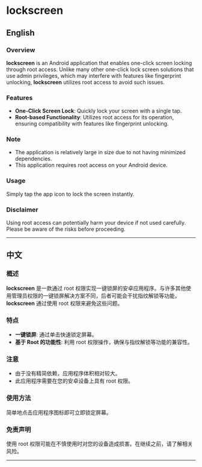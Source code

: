 # lockscreen

## English

### Overview
**lockscreen** is an Android application that enables one-click screen locking through root access. Unlike many other one-click lock screen solutions that use admin privileges, which may interfere with features like fingerprint unlocking, **lockscreen** utilizes root access to avoid such issues.

### Features
- **One-Click Screen Lock**: Quickly lock your screen with a single tap.
- **Root-based Functionality**: Utilizes root access for its operation, ensuring compatibility with features like fingerprint unlocking.

### Note
- The application is relatively large in size due to not having minimized dependencies.
- This application requires root access on your Android device.

### Usage
Simply tap the app icon to lock the screen instantly.

### Disclaimer
Using root access can potentially harm your device if not used carefully. Please be aware of the risks before proceeding.

---

## 中文

### 概述
**lockscreen** 是一款通过 root 权限实现一键锁屏的安卓应用程序。与许多其他使用管理员权限的一键锁屏解决方案不同，后者可能会干扰指纹解锁等功能，**lockscreen** 通过使用 root 权限来避免这些问题。

### 特点
- **一键锁屏**: 通过单击快速锁定屏幕。
- **基于 Root 的功能性**: 利用 root 权限操作，确保与指纹解锁等功能的兼容性。

### 注意
- 由于没有精简依赖，应用程序体积相对较大。
- 此应用程序需要在您的安卓设备上具有 root 权限。

### 使用方法
简单地点击应用程序图标即可立即锁定屏幕。

### 免责声明
使用 root 权限可能在不慎使用时对您的设备造成损害。在继续之前，请了解相关风险。

---
